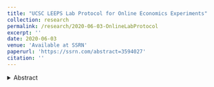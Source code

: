 ```yaml
---
title: "UCSC LEEPS Lab Protocol for Online Economics Experiments"
collection: research
permalink: /research/2020-06-03-OnlineLabProtocol
excerpt: ''
date: 2020-06-03
venue: 'Available at SSRN'
paperurl: 'https://ssrn.com/abstract=3594027'
citation: ''
---
```


<details><summary>Abstract</summary>
This brief note describes the step-by-step protocol for conducting online economics experiments at the UCSC LEEPS Laboratory. This protocol assumes that the subject pool is managed using ORSEE (Greiner, 2015) and the experiment backend and interfaces are developed and deployed using oTree (Chen, et al 2016). The protocol covers from experiment creation on ORSEE platform to payment and receipts.
</details>
